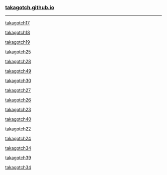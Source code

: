 ### [takagotch.github.io](https://takagotch.github.io/)
---
[takagotch17](https://takagotch.github.io/page17/)

[takagotch18](https://takagotch.github.io/page18/)

[takagotch19](https://takagotch.github.io/page19/)


[takagotch25](https://takagotch.github.io/page25/)


[takagotch28](https://takagotch.github.io/page28/)

[takagotch49](https://takagotch.github.io/page49/)

[takagotch30](https://takagotch.github.io/page30/)

[takagotch27](https://takagotch.github.io/page27/)

[takagotch26](https://takagotch.github.io/page26/)

[takagotch23](https://takagotch.github.io/page23/)

[takagotch40](https://takagotch.github.io/page40/)

[takagotch22](https://takagotch.github.io/page22/)

[takagotch24](https://takagotch.github.io/page24/)

[takagotch34](https://takagotch.github.io/page34/)

[takagotch39](https://takagotch.github.io/page39/)

[takagotch34](https://takagotch.github.io/page34/)


```
```

```
```

```
```


